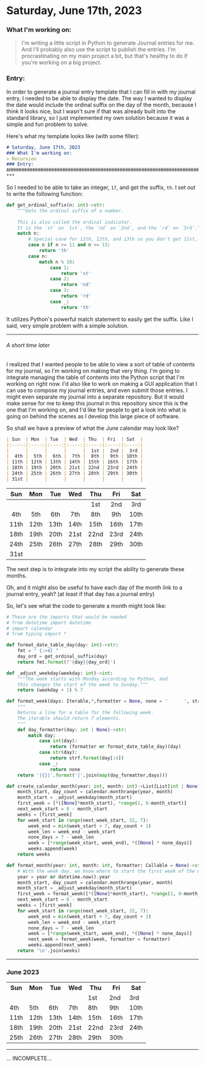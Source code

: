 # Saturday, June 17th, 2023
### What I'm working on:
> I'm writing a little script in Python to generate Journal entries for me. And I'll probably also use the script to publish the entries. I'm procrastinating on my main project a bit, but that's healthy to do if you're working on a big project.
### Entry:
In order to generate a journal entry template that I can fill in with my journal entry, I needed to be able to display the date. The way I wanted to display the date would include the ordinal suffix on the day of the month, because I think it looks nice, but I wasn't sure if that was already built into the standard library, so I just implemented my own solution because it was a simple and fun problem to solve.

Here's what my template looks like (with some filler):
```markdown
# Saturday, June 17th, 2023
### What I'm working on:
> Recursion
### Entry:
AHHHHHHHHHHHHHHHHHHHHHHHHHHHHHHHHHHHHHHHHHHHHHHHHHHHHHHHHHHHHHHHHHHHHHHHHHHHHHHHHHHHHHHHHH!
***
```
So I needed to be able to take an integer, `17`, and get the suffix, `th`. I set out to write the following function:
```py
def get_ordinal_suffix(n: int)->str:
    """Gets the ordinal suffix of a number.
    
    This is also called the ordinal indicator.
    It is the `st` on `1st`, the `nd` on `2nd`, and the `rd` on `3rd`."""
    match n:
        # Special case for 11th, 12th, and 13th so you don't get 11st, 12nd, and 13rd, lol.
        case n if n >= 11 and n <= 13:
            return 'th'
        case n:
            match n % 10:
                case 1:
                    return 'st'
                case 2:
                    return 'nd'
                case 3:
                    return 'rd'
                case _:
                    return 'th'
```
It utilizes Python's powerful match statement to easily get the suffix. Like I said, very simple problem with a simple solution.
***
###### *A short time later*
I realized that I wanted people to be able to view a sort of table of contents for my journal, so I'm working on making that very thing. I'm going to integrate managing the table of contents into the Python script that I'm working on right now. I'd also like to work on making a GUI application that I can use to compose my journal entries, and even submit those entries. I might even separate my journal into a separate repository. But it would make sense for me to keep this journal in this repository since this is the one that I'm working on, and I'd like for people to get a look into what is going on behind the scenes as I develop this large piece of software.

So shall we have a preview of what the June calendar may look like?
```markdown
| Sun  | Mon  | Tue  | Wed  | Thu  | Fri  | Sat  |
|:----:|:----:|:----:|:----:|:----:|:----:|:----:|
|      |      |      |      |  1st |  2nd |  3rd |
|  4th |  5th |  6th |  7th |  8th |  9th | 10th |
| 11th | 12th | 13th | 14th | 15th | 16th | 17th |
| 18th | 19th | 20th | 21st | 22nd | 23rd | 24th |
| 24th | 25th | 26th | 27th | 28th | 29th | 30th |
| 31st |      |      |      |      |      |      |
```
| Sun  | Mon  | Tue  | Wed  | Thu  | Fri  | Sat  |
|:----:|:----:|:----:|:----:|:----:|:----:|:----:|
|      |      |      |      |  1st |  2nd |  3rd |
|  4th |  5th |  6th |  7th |  8th |  9th | 10th |
| 11th | 12th | 13th | 14th | 15th | 16th | 17th |
| 18th | 19th | 20th | 21st | 22nd | 23rd | 24th |
| 24th | 25th | 26th | 27th | 28th | 29th | 30th |
| 31st |      |      |      |      |      |      |

The next step is to integrate into my script the ability to generate these months.

Oh, and it might also be useful to have each day of the month link to a journal entry, yeah? (at least if that day has a journal entry)

So, let's see what the code to generate a month might look like:

```py
# These are the imports that would be needed
# from datetime import datetime
# import calendar
# from typing import *

def format_date_table_day(day: int)->str:
    fmt = " {:>4} "
    day_ord = get_ordinal_suffix(day)
    return fmt.format(f'{day}{day_ord}')

def _adjust_weekday(weekday: int)->int:
    """The week starts with Monday according to Python, and
    this changes the start of the week to Sunday."""
    return (weekday + 1) % 7

def format_week(days: Iterable,*,formatter = None, none = '      ', strf = ' {:>4} ')->str:
    """
    Returns a line for a table for the following week.
    The iterable should return 7 elements.
    """
    def day_formatter(day: int | None)->str:
        match day:
            case int(day):
                return (formatter or format_date_table_day)(day)
            case str(day):
                return strf.format(day[:4])
            case _:
                return none
    return '|{}|'.format('|'.join(map(day_formatter,days)))

def create_calendar_month(year: int, month: int)->List[List[int | None]]:
    month_start, day_count = calendar.monthrange(year, month)
    month_start = _adjust_weekday(month_start)
    first_week = [*([None]*month_start), *range(1, 8-month_start)]
    next_week_start = 8 - month_start
    weeks = [first_week]
    for week_start in range(next_week_start, 32, 7):
        week_end = min(week_start + 7, day_count + 1)
        week_len = week_end - week_start
        none_days = 7 - week_len
        week = [*range(week_start, week_end), *([None] * none_days)]
        weeks.append(week)
    return weeks

def format_month(year: int, month: int, formatter: Callable = None)->str:
    # With the week day, we know where to start the first week of the month.
    year = year or datetime.now().year
    month_start, day_count = calendar.monthrange(year, month)
    month_start = _adjust_weekday(month_start)
    first_week = format_week([*([None]*month_start), *range(1, 8-month_start)], formatter = formatter)
    next_week_start = 8 - month_start
    weeks = [first_week]
    for week_start in range(next_week_start, 32, 7):
        week_end = min(week_start + 7, day_count + 1)
        week_len = week_end - week_start
        none_days = 7 - week_len
        week = [*range(week_start, week_end), *([None] * none_days)]
        next_week = format_week(week, formatter = formatter)
        weeks.append(next_week)
    return '\n'.join(weeks)
```

***
<h3>June 2023</h3>
<table>
	<tr>
		<th>Sun</th>
		<th>Mon</th>
		<th>Tue</th>
		<th>Wed</th>
		<th>Thu</th>
		<th>Fri</th>
		<th>Sat</th>
	</tr>
	<tr>
		<td></td>
		<td></td>
		<td></td>
		<td></td>
		<td>1st</td>
		<td>2nd</td>
		<td>3rd</td>
	</tr>
	<tr>
		<td>4th</td>
		<td>5th</td>
		<td>6th</td>
		<td>7th</td>
		<td>8th</td>
		<td>9th</td>
		<td>10th</td>
	</tr>
	<tr>
		<td>11th</td>
		<td>12th</td>
		<td>13th</td>
		<td>14th</td>
		<td>15th</td>
		<td>16th</td>
		<td>17th</td>
	</tr>
	<tr>
		<td>18th</td>
		<td>19th</td>
		<td>20th</td>
		<td>21st</td>
		<td>22nd</td>
		<td>23rd</td>
		<td>24th</td>
	</tr>
	<tr>
		<td>25th</td>
		<td>26th</td>
		<td>27th</td>
		<td>28th</td>
		<td>29th</td>
		<td>30th</td>
		<td></td>
	</tr>
</table>

***

... INCOMPLETE...